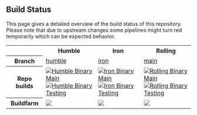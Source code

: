 ## Build Status

This page gives a detailed overview of the build status of this repository. Please note that due to
upstream changes some pipelines might turn red temporarily which can be expected behavior.

<table width="100%">
  <tr>
    <th></th>
    <th>Humble</th>
    <th>Iron</th>
    <th>Rolling</th>
  </tr>
  <tr>
    <th>Branch</th>
    <td><a href="https://github.com/UniversalRobots/Universal_Robots_ROS2_Description/tree/humble">humble</a></td>
    <td><a href="https://github.com/UniversalRobots/Universal_Robots_ROS2_Description/tree/iron">iron</a></td>
    <td><a href="https://github.com/UniversalRobots/Universal_Robots_ROS2_Description/tree/main">main</a></td>
  </tr>
  <tr>
    <th>Repo builds</th>
    <td>
      <a href="https://github.com/UniversalRobots/Universal_Robots_ROS2_Description/actions/workflows/humble-binary-main.yml?query=event%3Aschedule++">
         <img src="https://github.com/UniversalRobots/Universal_Robots_ROS2_Description/actions/workflows/humble-binary-main.yml/badge.svg?event=schedule"
              alt="Humble Binary Main"/>
      </a> <br />
      <a href="https://github.com/UniversalRobots/Universal_Robots_ROS2_Description/actions/workflows/humble-binary-testing.yml?query=event%3Aschedule++">
         <img src="https://github.com/UniversalRobots/Universal_Robots_ROS2_Description/actions/workflows/humble-binary-testing.yml/badge.svg?event=schedule"
              alt="Humble Binary Testing"/>
      </a> <br />
    </td>
    <td>
      <a href="https://github.com/UniversalRobots/Universal_Robots_ROS2_Description/actions/workflows/iron-binary-main.yml?query=event%3Aschedule++">
         <img src="https://github.com/UniversalRobots/Universal_Robots_ROS2_Description/actions/workflows/iron-binary-main.yml/badge.svg?event=schedule"
              alt="Iron Binary Main"/>
      </a> <br />
      <a href="https://github.com/UniversalRobots/Universal_Robots_ROS2_Description/actions/workflows/iron-binary-testing.yml?query=event%3Aschedule++">
         <img src="https://github.com/UniversalRobots/Universal_Robots_ROS2_Description/actions/workflows/iron-binary-testing.yml/badge.svg?event=schedule"
              alt="Iron Binary Testing"/>
      </a> <br />
    </td>
    <td>
      <a href="https://github.com/UniversalRobots/Universal_Robots_ROS2_Description/actions/workflows/rolling-binary-main.yml?query=branch%3Amain+">
         <img src="https://github.com/UniversalRobots/Universal_Robots_ROS2_Description/actions/workflows/rolling-binary-main.yml/badge.svg?branch=main"
              alt="Rolling Binary Main"/>
      </a> <br />
      <a href="https://github.com/UniversalRobots/Universal_Robots_ROS2_Description/actions/workflows/rolling-binary-testing.yml?query=branch%3Amain+">
         <img src="https://github.com/UniversalRobots/Universal_Robots_ROS2_Description/actions/workflows/rolling-binary-testing.yml/badge.svg?branch=main"
              alt="Rolling Binary Testing"/>
      </a> <br />
    </td>
  </tr>
  <tr>
    <th>Buildfarm</th>
    <td>
      <a href='https://build.ros2.org/job/Hbin_uJ64__ur_description__ubuntu_jammy_amd64__binary/'><img src='https://build.ros2.org/job/Hbin_uJ64__ur_description__ubuntu_jammy_amd64__binary/badge/icon?subject=uJ64_ur_description'></a>
    </td>
    <td>
      <a href='https://build.ros2.org/job/Ibin_uJ64__ur_description__ubuntu_jammy_amd64__binary/'><img src='https://build.ros2.org/job/Ibin_uJ64__ur_description__ubuntu_jammy_amd64__binary/badge/icon?subject=uJ64_ur_description'></a>
    </td>
    <td>
      <a href='https://build.ros2.org/job/Rbin_uJ64__ur_description__ubuntu_jammy_amd64__binary/'><img src='https://build.ros2.org/job/Rbin_uJ64__ur_description__ubuntu_jammy_amd64__binary/badge/icon?subject=uJ64_ur_description'></a>
    </td>
  </tr>
</table>
